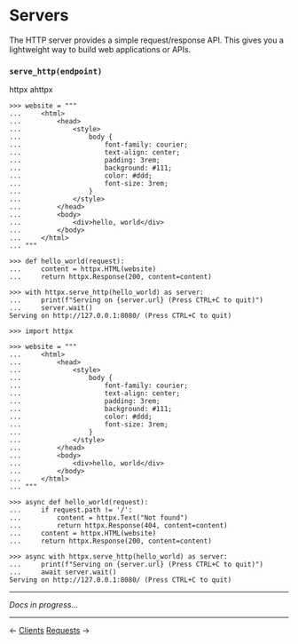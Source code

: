 # Servers

The HTTP server provides a simple request/response API.
This gives you a lightweight way to build web applications or APIs.

### `serve_http(endpoint)`

<div class="tabs"><a onclick="httpx()" class="httpx">httpx</a> <a onclick="ahttpx()" class="ahttpx hidden">ahttpx</a></div>

```{ .python .httpx }
>>> website = """
...     <html>
...         <head>
...             <style>
...                 body {
...                     font-family: courier;
...                     text-align: center;
...                     padding: 3rem;
...                     background: #111;
...                     color: #ddd;
...                     font-size: 3rem;
...                 }
...             </style>
...         </head>
...         <body>
...             <div>hello, world</div>
...         </body>
...     </html>
... """

>>> def hello_world(request):
...     content = httpx.HTML(website)
...     return httpx.Response(200, content=content)

>>> with httpx.serve_http(hello_world) as server:
...     print(f"Serving on {server.url} (Press CTRL+C to quit)")
...     server.wait()
Serving on http://127.0.0.1:8080/ (Press CTRL+C to quit)
```

```{ .python .ahttpx .hidden }
>>> import httpx

>>> website = """
...     <html>
...         <head>
...             <style>
...                 body {
...                     font-family: courier;
...                     text-align: center;
...                     padding: 3rem;
...                     background: #111;
...                     color: #ddd;
...                     font-size: 3rem;
...                 }
...             </style>
...         </head>
...         <body>
...             <div>hello, world</div>
...         </body>
...     </html>
... """

>>> async def hello_world(request):
...     if request.path != '/':
...         content = httpx.Text("Not found")
...         return httpx.Response(404, content=content)
...     content = httpx.HTML(website)
...     return httpx.Response(200, content=content)

>>> async with httpx.serve_http(hello_world) as server:
...     print(f"Serving on {server.url} (Press CTRL+C to quit)")
...     await server.wait()
Serving on http://127.0.0.1:8080/ (Press CTRL+C to quit)
```

---

*Docs in progress...*

---

<span class="link-prev">← [Clients](clients.md)</span>
<span class="link-next">[Requests](requests.md) →</span>
<span>&nbsp;</span>
